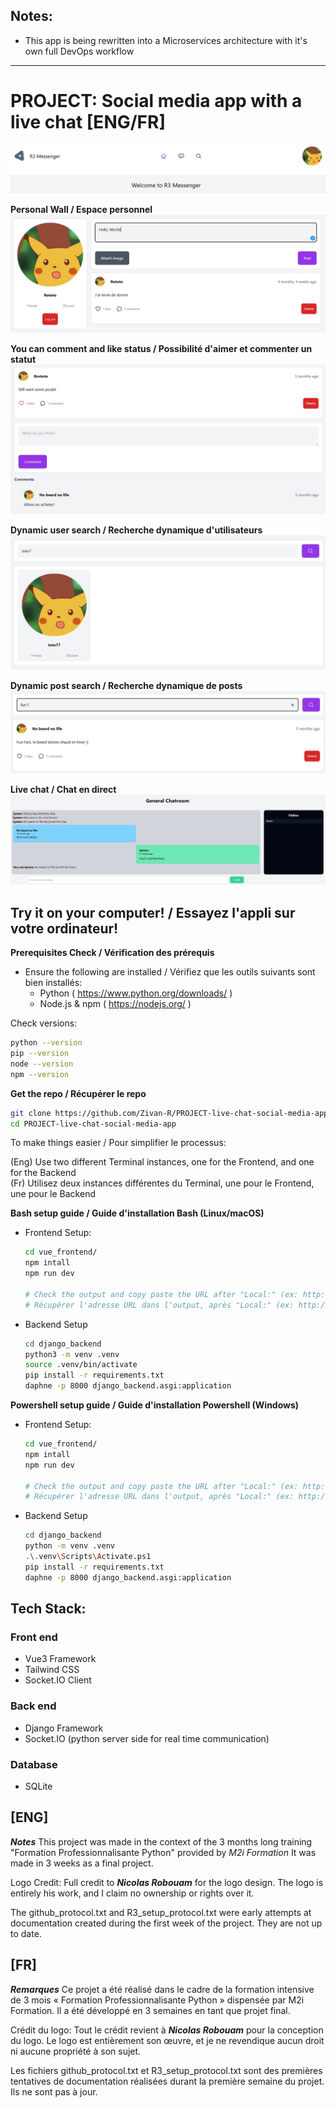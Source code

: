 ## Notes: 
- This app is being rewritten into a Microservices architecture with it's own full DevOps workflow
  
---
  
# PROJECT: Social media app with a live chat [ENG/FR]

![Welcome page](screenshots/welcome.jpg)

**Personal Wall / Espace personnel**  
![personal wall](screenshots/perso-wall.jpg)
  
**You can comment and like status / Possibilité d'aimer et commenter un statut** 
![comment and like status](screenshots/status-com-like.jpg)
  
**Dynamic user search / Recherche dynamique d'utilisateurs**
![user search](screenshots/search-toto.jpg)
  
**Dynamic post search / Recherche dynamique de posts** 
![post search](screenshots/search-post.jpg)
  
**Live chat / Chat en direct**  
![live chat](screenshots/live-chat.jpg)

  
## Try it on your computer! / Essayez l'appli sur votre ordinateur!
**Prerequisites Check / Vérification des prérequis**
- Ensure the following are installed / Vérifiez que les outils suivants sont bien installés:
  - Python ( https://www.python.org/downloads/ )
  - Node.js & npm ( https://nodejs.org/ )

Check versions:
```bash
python --version
pip --version
node --version
npm --version
```
  
**Get the repo / Récupérer le repo**
```bash
git clone https://github.com/Zivan-R/PROJECT-live-chat-social-media-app.git
cd PROJECT-live-chat-social-media-app
```
  
To make things easier / Pour simplifier le processus:  
  
(Eng) Use two different Terminal instances, one for the Frontend, and one for the Backend  
(Fr) Utilisez deux instances différentes du Terminal, une pour le Frontend, une pour le Backend
  
**Bash setup guide / Guide d'installation Bash (Linux/macOS)**
- Frontend Setup:
  ```bash
  cd vue_frontend/
  npm intall
  npm run dev

  # Check the output and copy paste the URL after "Local:" (ex: http://localhost:5173/) into your browser
  # Récupérer l'adresse URL dans l'output, après "Local:" (ex: http://localhost:5173/) et la coller dans votre navigateur
  ```

- Backend Setup
  ```bash
  cd django_backend
  python3 -m venv .venv
  source .venv/bin/activate
  pip install -r requirements.txt
  daphne -p 8000 django_backend.asgi:application
  ```

**Powershell setup guide / Guide d'installation Powershell (Windows)**
- Frontend Setup:
  ```bash
  cd vue_frontend/
  npm intall
  npm run dev

  # Check the output and copy paste the URL after "Local:" (ex: http://localhost:5173/) into your browser
  # Récupérer l'adresse URL dans l'output, après "Local:" (ex: http://localhost:5173/) et la coller dans votre navigateur
  ```

- Backend Setup
  ```bash
  cd django_backend
  python -m venv .venv
  .\.venv\Scripts\Activate.ps1
  pip install -r requirements.txt
  daphne -p 8000 django_backend.asgi:application
  ```

  
## Tech Stack:
### Front end
- Vue3 Framework
- Tailwind CSS
- Socket.IO Client

### Back end
- Django Framework
- Socket.IO (python server side for real time communication)

### Database
- SQLite

## [ENG]
***Notes***
This project was made in the context of the 3 months long training "Formation Professionnalisante Python"
provided by *M2i Formation*
It was made in 3 weeks as a final project.

Logo Credit: Full credit to ***Nicolas Robouam*** for the logo design. 
The logo is entirely his work, and I claim no ownership or rights over it.

The github_protocol.txt and R3_setup_protocol.txt were early attempts at documentation created during the first week of the project. They are not up to date.

## [FR]
***Remarques***
Ce projet a été réalisé dans le cadre de la formation intensive de 3 mois « Formation Professionnalisante Python »
dispensée par M2i Formation.
Il a été développé en 3 semaines en tant que projet final.

Crédit du logo: Tout le crédit revient à ***Nicolas Robouam*** pour la conception du logo. 
Le logo est entièrement son œuvre, et je ne revendique aucun droit ni aucune propriété à son sujet.

Les fichiers github_protocol.txt et R3_setup_protocol.txt sont des premières tentatives de documentation réalisées durant la première semaine du projet. Ils ne sont pas à jour.
